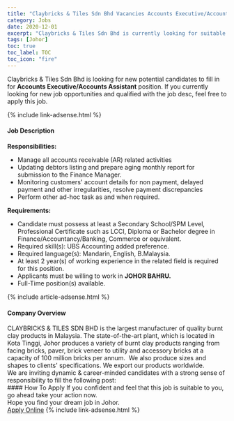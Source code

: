 ```yaml
---
title: "Claybricks & Tiles Sdn Bhd Vacancies Accounts Executive/Accounts Assistant" 
category: Jobs 
date: 2020-12-01 
excerpt: "Claybricks & Tiles Sdn Bhd is currently looking for suitable person to fill in the Accounts Executive/Accounts Assistant which positioned at Johor" 
tags: [Johor] 
toc: true 
toc_label: TOC 
toc_icon: "fire" 
--- 
```


<p>Claybricks & Tiles Sdn Bhd is looking for new potential candidates to fill in for <b>Accounts Executive/Accounts Assistant</b> position. If you currently looking for new job opportunities and qualified with the job desc, feel free to apply this job.
</p>{% include link-adsense.html %} 
<div><div><div><h4>Job Description</h4></div></div><div><div><span><div><div><strong>Responsibilities:</strong></div><ul><li>Manage all accounts receivable (AR) related activities</li><li>Updating debtors listing and prepare aging monthly report for submission to the Finance Manager.</li><li>Monitoring customers' account details for non payment, delayed payment and other irregularities, resolve payment discrepancies</li><li>Perform other ad-hoc task as and when required.</li></ul><div><strong>Requirements:</strong></div><ul><li>Candidate must possess at least a Secondary School/SPM Level, Professional Certificate such as LCCI, Diploma or Bachelor degree in Finance/Accountancy/Banking, Commerce or equivalent.</li><li>Required skill(s): UBS Accounting added preference.</li><li>Required language(s): Mandarin, English, B.Malaysia.</li><li>At least 2 year(s) of working experience in the related field is required for this position.</li><li>Applicants must be willing to work in <strong>JOHOR BAHRU.</strong></li><li>Full-Time position(s) available.</li></ul></div></span></div></div></div> 
{% include article-adsense.html %} 
<div><div><div><h4>Company Overview</h4></div></div><div><div><span><div><div>
	CLAYBRICKS &amp; TILES SDN BHD is the largest manufacturer of quality burnt clay products in Malaysia. The state-of-the-art plant, which is located in Kota Tinggi, Johor produces a variety of burnt clay products ranging from facing bricks, paver, brick veneer to utility and accessory bricks at a capacity of 100 million bricks per annum. &#160;We also produce sizes and shapes to clients' specifications. We export our products worldwide.</div>
<div>
	We are inviting dynamic &amp; career-minded candidates with a strong sense of responsibility to fill the following post:</div></div></span></div></div></div> 
#### How To Apply 
If you confident and feel that this job is suitable to you, go ahead take your action now. <br/> 
Hope you find your dream job in Johor. <br/> 
<a href="https://www.jobstreet.com.my/en/job/accounts-executive-accounts-assistant-4433472?jobId=jobstreet-my-job-4433472&sectionRank=6&token=0~b12fd373-161a-4a70-bbcd-1c470fe3dc10&fr=SRP%20View%20In%20New%20Ta" class="btn btn--info" target="_blank" rel="nofollow noopenner">Apply Online</a> 
{% include link-adsense.html %} 